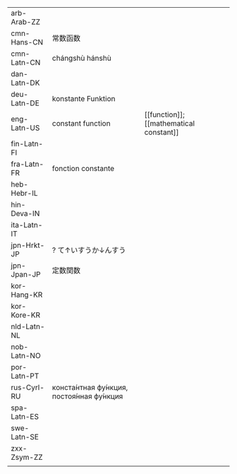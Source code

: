 | | | |
|-|-|-|
| arb-Arab-ZZ |  |  |
| cmn-Hans-CN | 常数函数 |  |
| cmn-Latn-CN | chángshù hánshù |  |
| dan-Latn-DK |  |  |
| deu-Latn-DE | konstante Funktion |  |
| eng-Latn-US | constant function | [[function]]; [[mathematical constant]] |
| fin-Latn-FI |  |  |
| fra-Latn-FR | fonction constante |  |
| heb-Hebr-IL |  |  |
| hin-Deva-IN |  |  |
| ita-Latn-IT |  |  |
| jpn-Hrkt-JP | ? て↑いすうか↓んすう |  |
| jpn-Jpan-JP | 定数関数 |  |
| kor-Hang-KR |  |  |
| kor-Kore-KR |  |  |
| nld-Latn-NL |  |  |
| nob-Latn-NO |  |  |
| por-Latn-PT |  |  |
| rus-Cyrl-RU | конста́нтная фу́нкция, постоя́нная фу́нкция |  |
| spa-Latn-ES |  |  |
| swe-Latn-SE |  |  |
| zxx-Zsym-ZZ |  |  |
|  |  |  |
